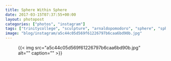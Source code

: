 ```yaml
---
title: Sphere Within Sphere
date: 2017-03-15T07:37:55+00:00
layout: photopost
categories: ["photos", "instagram"]
tags: ["trinitycollege", "sculpture", "arnaldopomodoro", "sphere", "spherewithinsphere", "dublin", "ireland"]
image: "blog/instagram/a5c44c05d569f61226797b6caa6bd90b.jpg"
---
```


<figure class="photo photo--square">
  {{< img src="a5c44c05d569f61226797b6caa6bd90b.jpg" alt="" caption="" >}}

</figure>


